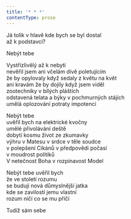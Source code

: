 ```yaml
---
title: '* * *'
contentType: prose
---
```


<section>

Já tolik v hlavě kde bych se byl dostal  
až k podstavci?

Nebýt tebe

Vystřízlivělý až k nebytí  
nevěřil jsem ani včelám divě poletujícím  
že by opylovaly když sedaly z květu na květ  
ani kravám že by dojily když jsem viděl  
zootechniky v bílých pláštích  
odstavená telata a býky v pochmurných stájích  
umělá oplozování potraty impotenci

Nebýt tebe  
uvěřil bych na elektrické kvočny  
umělé přivolávání deště  
dobytí kosmu život ze zkumavky  
výhru v Matesu v srdce v těle soudce  
v polepšení Cikánů v předpovědi počasí  
v moudrost politiků  
V netečnost Boha v rozpínavost Model

Nebýt tebe uvěřil bych  
že ve století rozumu  
se budují nová důmyslnější jatka  
kde se zavilostí jemu vlastní  
rozum ničí co se mu příčí

Tudíž sám sebe

</section>
